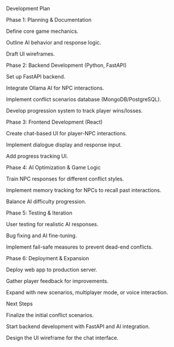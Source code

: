 Development Plan

Phase 1: Planning & Documentation

Define core game mechanics.

Outline AI behavior and response logic.

Draft UI wireframes.

Phase 2: Backend Development (Python, FastAPI)

Set up FastAPI backend.

Integrate Ollama AI for NPC interactions.

Implement conflict scenarios database (MongoDB/PostgreSQL).

Develop progression system to track player wins/losses.

Phase 3: Frontend Development (React)

Create chat-based UI for player-NPC interactions.

Implement dialogue display and response input.

Add progress tracking UI.

Phase 4: AI Optimization & Game Logic

Train NPC responses for different conflict styles.

Implement memory tracking for NPCs to recall past interactions.

Balance AI difficulty progression.

Phase 5: Testing & Iteration

User testing for realistic AI responses.

Bug fixing and AI fine-tuning.

Implement fail-safe measures to prevent dead-end conflicts.

Phase 6: Deployment & Expansion

Deploy web app to production server.

Gather player feedback for improvements.

Expand with new scenarios, multiplayer mode, or voice interaction.

Next Steps

Finalize the initial conflict scenarios.

Start backend development with FastAPI and AI integration.

Design the UI wireframe for the chat interface.
